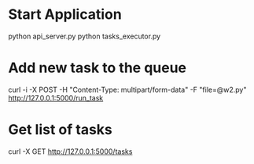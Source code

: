 # Start Application
python api_server.py
python tasks_executor.py

# Add new task to the queue
curl -i -X POST -H "Content-Type: multipart/form-data" -F "file=@w2.py" http://127.0.0.1:5000/run_task

# Get list of tasks
curl -X GET http://127.0.0.1:5000/tasks
